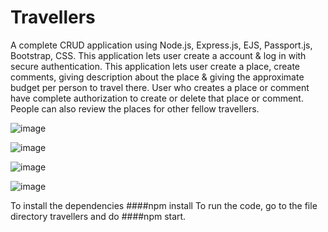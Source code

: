 # Travellers

A complete CRUD application using Node.js, Express.js, EJS, Passport.js, Bootstrap, CSS.
This application lets user create a account & log in with secure authentication. 
This application lets user create a place, create comments, giving description about the place & giving the approximate budget per person to travel there.
User who creates a place or comment have complete authorization to create or delete that place or comment.
People can also review the places for other fellow travellers.

![image](https://user-images.githubusercontent.com/65938639/129485175-dce64f91-992b-434d-bc91-0647e99b87d6.png)

![image](https://user-images.githubusercontent.com/65938639/129485195-7376846a-afa8-48ce-b031-b917265ffb2b.png)

![image](https://user-images.githubusercontent.com/65938639/129485220-7a3e0bd9-0b84-4952-8ab9-01a68d184194.png)

![image](https://user-images.githubusercontent.com/65938639/129485233-44b7194d-1d12-4c0a-941c-52bea7c0e4c4.png)

To install the dependencies
####npm install
To run the code, go to the file directory travellers and do 
####npm start.

